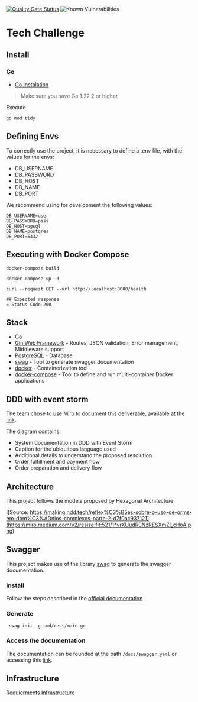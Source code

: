 [![Quality Gate Status](https://sonarcloud.io/api/project_badges/measure?project=pangolin-do-golang_tech-challenge&metric=alert_status)](https://sonarcloud.io/summary/new_code?id=pangolin-do-golang_tech-challenge) ![Known Vulnerabilities](https://snyk.io/test/github/pcbarretos/pangolin-do-golang/tech-challenge/badge.svg)

# Tech Challenge

## Install

### Go 

- [Go Instalation](https://go.dev/doc/install)

> Make sure you have Go 1.22.2 or higher

Execute 

```shell
go mod tidy
```

## Defining Envs

To correctly use the project, it is necessary to define a .env file, with the values for the envs:

* DB_USERNAME 
* DB_PASSWORD 
* DB_HOST 
* DB_NAME 
* DB_PORT

We recommend using for development the following values:

```
DB_USERNAME=user
DB_PASSWORD=pass
DB_HOST=pgsql
DB_NAME=postgres
DB_PORT=5432
```

## Executing with Docker Compose

```shell
docker-compose build

docker-compose up -d

curl --request GET --url http://localhost:8080/health

## Expected response
= Status Code 200
```

## Stack

- [Go](https://go.dev/)
- [Gin Web Framework](https://gin-gonic.com/) - Routes, JSON validation, Error management, Middleware support
- [PostgreSQL](https://www.postgresql.org/) - Database
- [swag](https://github.com/swaggo/swag) - Tool to generate swagger documentation
- [docker](https://www.docker.com/) - Containerization tool
- [docker-compose](https://docs.docker.com/compose/) - Tool to define and run multi-container Docker applications


## DDD with event storm

The team chose to use [Miro](https://miro.com/) to document this deliverable, available at the [link](https://miro.com/app/board/uXjVKVoZwos=/?share_link_id=10494235831).

The diagram contains:

* System documentation in DDD with Event Storm
* Caption for the ubiquitous language used
* Additional details to understand the proposed resolution
* Order fulfillment and payment flow
* Order preparation and delivery flow

## Architecture

This project follows the models proposed by Hexagonal Architecture

![Source: https://making.ndd.tech/reflex%C3%B5es-sobre-o-uso-de-orms-em-dom%C3%ADnios-complexos-parte-2-d7f0ac937121](https://miro.medium.com/v2/resize:fit:521/1*vrXUudR0NzRESXmZl_cHoA.png)

## Swagger

This project makes use of the library [swag](https://github.com/swaggo/swag?tab=readme-ov-file#how-to-use-it-with-gin) to generate the swagger documentation.

### Install

Follow the steps described in the [official documentation](https://github.com/swaggo/swag?tab=readme-ov-file#getting-started)

### Generate 

```shell
 swag init -g cmd/rest/main.go 
```

### Access the documentation

The documentation can be founded at the path `/docs/swagger.yaml` or accessing this [link](./docs/swagger.yaml).

## Infrastructure


[Requierments Infrastructure](https://github.com/pangolin-do-golang/tech-challenge/blob/main/terraform/README.md)

